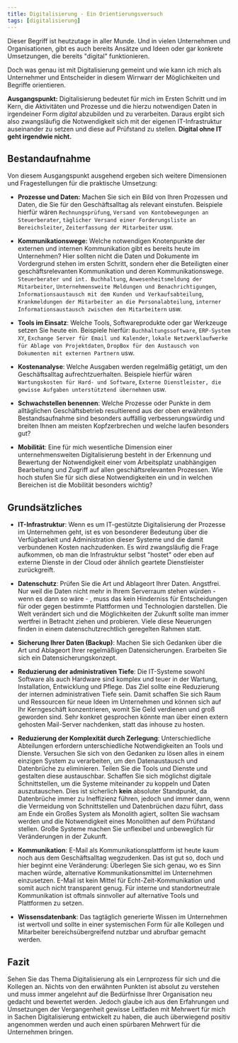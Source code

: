```yaml
---
title: Digitalisierung - Ein Orientierungsversuch
tags: [digitalisierung]
---
```

Dieser Begriff ist heutzutage in aller Munde. Und in vielen Unternehmen und Organisationen, gibt es auch bereits Ansätze und Ideen oder gar konkrete Umsetzungen, die bereits "digital" funktionieren.

Doch was genau ist mit Digitalisierung gemeint und wie kann ich mich als Unternehmer und Entscheider in diesem Wirrwarr der Möglichkeiten und Begriffe orientieren.

**Ausgangspunkt:** Digitalisierung bedeutet für mich im Ersten Schritt und im Kern, die Aktivitäten und Prozesse und die hierzu notwendigen Daten in irgendeiner Form _digital_ abzubilden und zu verarbeiten. Daraus ergibt sich also zwangsläufig die Notwendigkeit sich mit der eigenen IT-Infrastruktur auseinander zu setzen und diese auf Prüfstand zu stellen. **Digital ohne IT geht irgendwie nicht.**

## Bestandaufnahme

Von diesem Ausgangspunkt ausgehend ergeben sich weitere Dimensionen und Fragestellungen für die praktische Umsetzung:

* **Prozesse und Daten:** Machen Sie sich ein Bild von Ihren Prozessen und Daten, die Sie für den Geschäftsalltag als relevant einstufen. Beispiele hierfür wären `Rechnungsprüfung`, `Versand von Kontobewegungen an Steuerberater`, `täglicher Versand einer Forderungsliste an Bereichsleiter`, `Zeiterfassung der Mitarbeiter` usw.

* **Kommunikationswege:** Welche notwendigen Knotenpunkte der externen und internen Kommunikation gibt es bereits heute im Unternehmen? Hier sollten nicht die Daten und Dokumente im Vordergrund stehen im ersten Schritt, sondern eher die Beteiligten einer geschäftsrelevanten Kommunikation und deren Kommunikationswege. `Steuerberater und int. Buchhaltung`, `Anwesenheitsmeldung der Mitarbeiter`, `Unternehmensweite Meldungen und Benachrichtigungen`, `Informationsaustausch mit dem Kunden und Verkaufsabteilung`, `Krankmeldungen der Mitarbeiter an die Personalabteilung`, `interner Informationsaustausch zwischen den Mitarbeitern` usw.

* **Tools im Einsatz**: Welche Tools, Softwareprodukte oder gar Werkzeuge setzen Sie heute ein. Beispiele hierfür: `Buchhaltungssoftware`, `ERP-System XY`, `Exchange Server für Email und Kalender`, `lokale Netzwerklaufwerke für Ablage von Projektdaten`, `DropBox für den Austausch von Dokumenten mit externen Partnern` usw.

* **Kostenanalyse**: Welche Ausgaben werden regelmäßig getätigt, um den Geschäftsalltag aufrechtzuerhalten. Beispiele hierfür wären `Wartungskosten für Hard- und Software`, `Externe Dienstleister, die gewisse Aufgaben unterstütztend übernehmen` usw.

* **Schwachstellen benennen**: Welche Prozesse oder Punkte in dem alltäglichen Geschäftsbetrieb resultierend aus der oben erwähnten Bestandsaufnahme sind besonders auffällig verbesserungswürdig und breiten Ihnen am meisten Kopfzerbrechen und welche laufen besonders gut?

* **Mobilität**: Eine für mich wesentliche Dimension einer unternehmensweiten Digitalisierung besteht in der Erkennung und Bewertung der Notwendigkeit einer vom Arbeitsplatz unabhängigen Bearbeitung und Zugriff auf allen geschäftsrelevanten Prozessen. Wie hoch stufen Sie für sich diese Notwendigkeiten ein und in welchen Bereichen ist die Mobilität besonders wichtig?

## Grundsätzliches

* **IT-Infrastruktur**: Wenn es um IT-gestützte Digitalisierung der Prozesse im Unternehmen geht, ist es von besonderer Bedeutung über die Verfügbarkeit und Administration dieser Systeme und die damit verbundenen Kosten nachzudenken. Es wird zwangsläufig die Frage aufkommen, ob man die Infrastruktur selbst "hostet" oder eben auf externe Dienste in der Cloud oder ähnlich geartete Dienstleister zurückgreift.

* **Datenschutz**: Prüfen Sie die Art und Ablageort Ihrer Daten. Angstfrei. Nur weil die Daten nicht mehr in Ihrem Serverraum stehen würden - wenn es dann so wäre - , muss das kein Hinderniss für Entscheidungen für oder gegen bestimmte Plattformen und Technologien darstellen. Die Welt verändert sich und die Möglichkeiten der Zukunft sollte man immer wertfrei in Betracht ziehen und probieren. Viele diese Neuerungen finden in einem datenschutzrechtlich geregelten Rahmen statt.

* **Sicherung Ihrer Daten (Backup)**: Machen Sie sich Gedanken über die Art und Ablageort Ihrer regelmäßigen Datensicherungen. Erarbeiten Sie sich ein Datensicherungskonzept.

* **Reduzierung der administrativen Tiefe**: Die IT-Systeme sowohl Software als auch Hardware sind komplex und teuer in der Wartung, Installation, Entwicklung und Pflege. Das Ziel sollte eine Reduzierung der internen administrativen Tiefe sein. Damit schaffen Sie sich Raum und Ressourcen für neue Ideen im Unternehmen und können sich auf Ihr Kerngeschäft konzentrieren, womit Sie Geld verdienen und groß geworden sind. Sehr konkret gesprochen könnte man über einen extern gehosten Mail-Server nachdenken, statt das inhouse zu hosten.

* **Reduzierung der Komplexität durch Zerlegung**: Unterschiedliche Abteilungen erfordern unterschiedliche Notwendigkeiten an Tools und Dienste. Versuchen Sie sich von den Gedanken zu lösen alles in einem einzigen System zu verarbeiten, um den Datenaustausch und Datenbrüche zu eliminieren. Teilen Sie die Tools und Dienste und gestalten diese austauschbar. Schaffen Sie sich möglichst digitale Schnittstellen, um die Systeme miteinander zu koppeln und Daten auszutauschen. Dies ist sicherlich **kein** absoluter Standpunkt, da Datenbrüche immer zu Ineffizienz führen, jedoch und immer dann, wenn die Vermeidung von Schnittstellen und Datenbrüchen dazu führt, dass am Ende ein Großes System als Monolith agiert, sollten Sie wachsam werden und die Notwendigkeit eines Monolithen auf dem Prüfstand stellen. Große Systeme machen Sie unflexibel und unbeweglich für Veränderungen in der Zukunft.

* **Kommunikation**: E-Mail als Kommunikationsplattform ist heute kaum noch aus dem Geschäftsalltag wegzudenken. Das ist gut so, doch und hier beginnt eine Veränderung: Überlegen Sie sich genau, wo es Sinn machen würde, alternative Kommunikationsmittel im Unternehmen einzusetzen. E-Mail ist kein Mittel für Echt-Zeit-Kommunikation und somit auch nicht transparent genug. Für interne und standortneutrale Kommunikation ist oftmals sinnvoller auf alternative Tools und Plattformen zu setzen.

* **Wissensdatenbank**: Das tagtäglich generierte Wissen im Unternehmen ist wertvoll und sollte in einer systemischen Form für alle Kollegen und Mitarbeiter bereichsübergreifend nutzbar und abrufbar gemacht werden.

## Fazit

Sehen Sie das Thema Digitalisierung als ein Lernprozess für sich und die Kollegen an. Nichts von den erwähnten Punkten ist absolut zu verstehen und muss immer angelehnt auf die Bedürfnisse Ihrer Organisation neu gedacht und bewertet werden. Jedoch glaube ich aus den Erfahrungen und Umsetzungen der Vergangenheit gewisse Leitfaden mit Mehrwert für mich in Sachen Digitalisierung entwickelt zu haben, die auch überwiegend positiv angenommen werden und auch einen spürbaren Mehrwert für die Unternehmen bringen.
